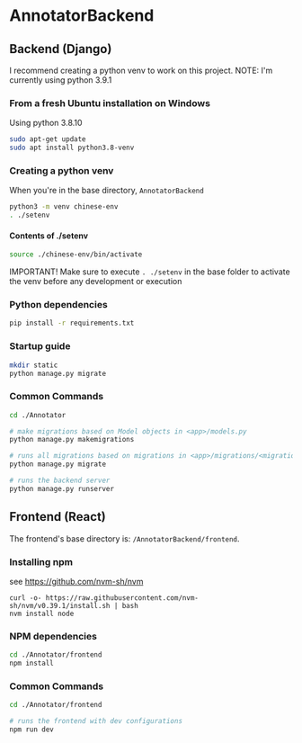 # AnnotatorBackend

## Backend (Django)

I recommend creating a python venv to work on this project.
NOTE: I'm currently using python 3.9.1


### From a fresh Ubuntu installation on Windows

Using python 3.8.10

```bash
sudo apt-get update
sudo apt install python3.8-venv
```

### Creating a python venv
When you're in the base directory, `AnnotatorBackend`

```bash
python3 -m venv chinese-env
. ./setenv
```

#### Contents of ./setenv
``` bash
source ./chinese-env/bin/activate
```

IMPORTANT! Make sure to execute `. ./setenv` in the base folder to activate the venv before any development or execution

### Python dependencies

``` bash
pip install -r requirements.txt
```

### Startup guide

``` bash
mkdir static
python manage.py migrate
```

### Common Commands

``` bash
cd ./Annotator

# make migrations based on Model objects in <app>/models.py
python manage.py makemigrations

# runs all migrations based on migrations in <app>/migrations/<migration>.py
python manage.py migrate

# runs the backend server
python manage.py runserver
```

## Frontend (React)

The frontend's base directory is: `/AnnotatorBackend/frontend`.


### Installing npm

see https://github.com/nvm-sh/nvm

```
curl -o- https://raw.githubusercontent.com/nvm-sh/nvm/v0.39.1/install.sh | bash
nvm install node
```

### NPM dependencies

``` bash
cd ./Annotator/frontend
npm install
```

### Common Commands

``` bash
cd ./Annotator/frontend

# runs the frontend with dev configurations
npm run dev
```